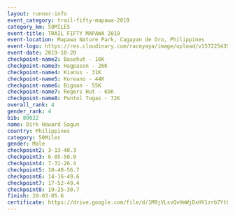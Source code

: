 ```yaml
---
layout: runner-info 
event_category: trail-fifty-mapawa-2019 
category_km: 50MILES 
event-title: TRAIL FIFTY MAPAWA 2019  
event-location: Mapawa Nature Park, Cagayan de Oro, Philippines 
event-logo: https://res.cloudinary.com/raceyaya/image/upload/v1572254355/logo/trail-fifty-mapawa_fizjmb.jpg 
event-date: 2019-10-20 
checkpoint-name2: Basehut - 16K 
checkpoint-name3: Hagpason - 26K  
checkpoint-name4: Kianus - 31K 
checkpoint-name5: Koreano - 44K  
checkpoint-name6: Bigaan - 55K 
checkpoint-name7: Rogers Hut - 65K 
checkpoint-name8: Puntol Tugas - 72K 
overall_rank: 4
gender_rank: 4
bib: 80022
name: Dirk Howard Sagun
country: Philippines
category: 50Miles
gender: Male
checkpoint2: 3-13-40.3
checkpoint3: 6-05-50.0
checkpoint4: 7-31-26.4
checkpoint5: 10-40-56.7
checkpoint6: 14-16-49.6
checkpoint7: 17-52-49.4
checkpoint8: 19-25-30.7
finish: 20-03-05.6
certificate: https://drive.google.com/file/d/1M9jVLsvQvHmWjDxHY1zrb7Yt0nxiDLYV/view?usp=sharing
---
```

